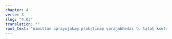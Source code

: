 ```yaml
---
chapter: 4
verse: 3
slug: "4.03"
translation: ""
root_text: "nimittam aprayojakaṃ prakṛtīnāṃ varaṇabhedas tu tataḥ kṣetrikavat"
---
```


